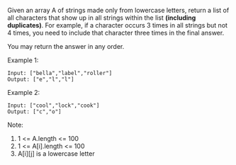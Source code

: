 Given an array A of strings made only from lowercase letters, return a list of all characters that show up in all strings within the list **(including duplicates)**.  For example, if a character occurs 3 times in all strings but not 4 times, you need to include that character three times in the final answer.

You may return the answer in any order.

 

Example 1:
```
Input: ["bella","label","roller"]
Output: ["e","l","l"]
```
Example 2:
```
Input: ["cool","lock","cook"]
Output: ["c","o"]
```

Note:

1. 1 <= A.length <= 100
2. 1 <= A[i].length <= 100
3. A[i][j] is a lowercase letter